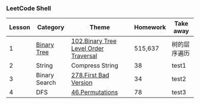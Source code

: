 ### LeetCode Shell


| Lesson | Category | Theme | Homework | Take away |
|--------| -------- | ----- | -------- | --------- |
|1|[Binary Tree](https://github.com/LegoGao/LC4651/tree/master/Binary%20Tree)|[102.Binary Tree Level Order Traversal](https://github.com/LegoGao/LC4651/blob/master/Binary%20Tree/L1_102_Binary%20Tree%20Level%20Order%20Traversal.java)|515,637|树的层序遍历|
|2|String|Compress String|38|test1|
|3|Binary Search|[278.First Bad Version](https://leetcode.com/problems/first-bad-version/description/)|34|test2|
|4|DFS|[46.Permutations](https://leetcode.com/problems/permutations/description/)|78|test3|

